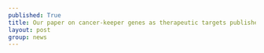 ```yaml
---
published: True
title: Our paper on cancer-keeper genes as therapeutic targets published online with iScience, a Cell Press journal.
layout: post
group: news
---
```

